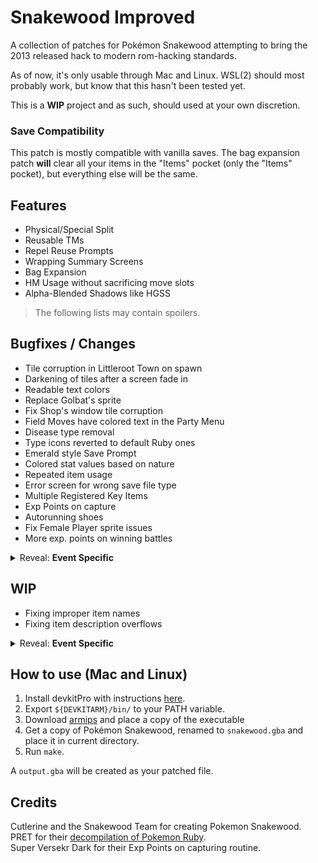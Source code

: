 # Snakewood Improved
A collection of patches for Pokémon Snakewood attempting to bring the 2013 released hack to modern rom-hacking standards.

As of now, it's only usable through Mac and Linux. WSL(2) should most probably work, but know that this hasn't been tested yet.

This is a **WIP** project and as such, should used at your own discretion. 

### Save Compatibility
This patch is mostly compatible with vanilla saves. The bag expansion patch **will** clear all your items in the "Items" pocket (only the "Items" pocket), but everything else will be the same.

## Features
- Physical/Special Split
- Reusable TMs
- Repel Reuse Prompts
- Wrapping Summary Screens
- Bag Expansion
- HM Usage without sacrificing move slots
- Alpha-Blended Shadows like HGSS

> The following lists may contain spoilers.

## Bugfixes / Changes
- Tile corruption in Littleroot Town on spawn
- Darkening of tiles after a screen fade in
- Readable text colors
- Replace Golbat's sprite
- Fix Shop's window tile corruption
- Field Moves have colored text in the Party Menu
- Disease type removal
- Type icons reverted to default Ruby ones
- Emerald style Save Prompt
- Colored stat values based on nature
- Repeated item usage
- Error screen for wrong save file type
- Multiple Registered Key Items
- Exp Points on capture
- Autorunning shoes
- Fix Female Player sprite issues
- More exp. points on winning battles

<details>

<summary>Reveal: <b>Event Specific</b></summary>

- Fix the palette issue for Meteor's portrait
- Use any Electric moves for SS Cangrejo's elevator event
- Avoid softlock after losing the Senex battle
- Set respawn point in Sootopolis City before heading to Sootopolis Heights
- Hard Disk Solo is obtained without having to catch Roclobster

</details>

## WIP
- Fixing improper item names
- Fixing item description overflows

<details>

<summary>Reveal: <b>Event Specific</b></summary>

- Fixed some cutscene event movement issues
  - In Route 101, the first zombie cutscene uses the slide movements
  - In Verdanturf Ruins, both Alicia and Pestilence have their exit movements stop at the edge of the screen
  - In Mauville City, Chloe walks into the Hombone and later into the former Chef

</details>


## How to use (Mac and Linux)
1. Install devkitPro with instructions [here](https://devkitpro.org/wiki/Getting_Started).
2. Export `${DEVKITARM}/bin/` to your PATH variable.
3. Download [armips](https://github.com/Kingcom/armips) and place a copy of the executable
3. Get a copy of Pokémon Snakewood, renamed to `snakewood.gba` and place it in current directory.
4. Run `make`.

A `output.gba` will be created as your patched file.

## Credits
Cutlerine and the Snakewood Team for creating Pokemon Snakewood.  
PRET for their [decompilation of Pokemon Ruby](https://github.com/pret/pokeruby).  
Super Versekr Dark for their Exp Points on capturing routine.